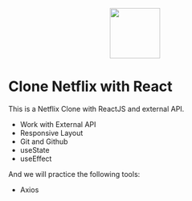 <p align="center"><img src="https://logodownload.org/wp-content/uploads/2014/10/netflix-logo-5.png" width="100" /></p>

# Clone Netflix with React

This is a Netflix Clone with ReactJS and external API.

<ul>
    <li>Work with External API</li>
    <li>Responsive Layout</li>
    <li>Git and Github</li>
    <li>useState</li>
    <li>useEffect</li>
</ul>

And we will practice the following tools:

<ul>
    <li>Axios</li>
</ul>